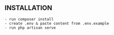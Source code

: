 ## INSTALLATION
    - run composer install
    - create .env & paste content from .env.example
    - run php artisan serve
